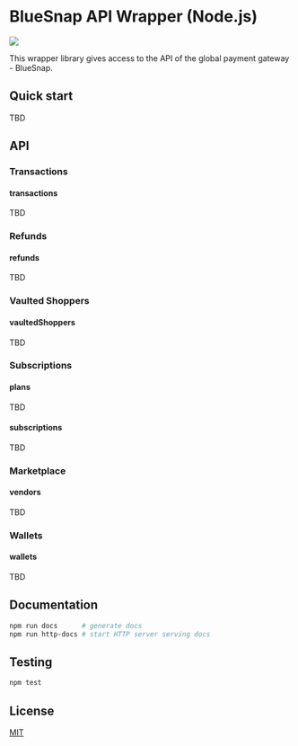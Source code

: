 # BlueSnap API Wrapper (Node.js)

![](https://github.com/romfrolov/bluesnap-api-node/workflows/build/badge.svg)

This wrapper library gives access to the API of the global payment gateway - BlueSnap.

## Quick start

TBD

## API

### Transactions

#### transactions

TBD

### Refunds

#### refunds

TBD

### Vaulted Shoppers

#### vaultedShoppers

TBD

### Subscriptions

#### plans

TBD

#### subscriptions

TBD

### Marketplace

#### vendors

TBD

### Wallets

#### wallets

TBD

## Documentation

```bash
npm run docs      # generate docs
npm run http-docs # start HTTP server serving docs
```

## Testing

```bash
npm test
```

## License

[MIT](./LICENSE)
